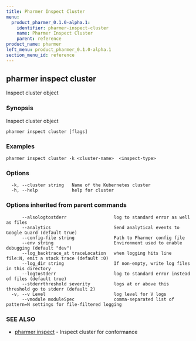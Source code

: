 ```yaml
---
title: Pharmer Inspect Cluster
menu:
  product_pharmer_0.1.0-alpha.1:
    identifier: pharmer-inspect-cluster
    name: Pharmer Inspect Cluster
    parent: reference
product_name: pharmer
left_menu: product_pharmer_0.1.0-alpha.1
section_menu_id: reference
---
```

## pharmer inspect cluster

Inspect cluster object

### Synopsis


Inspect cluster object

```
pharmer inspect cluster [flags]
```

### Examples

```
pharmer inspect cluster -k <cluster-name>  <inspect-type>
```

### Options

```
  -k, --cluster string   Name of the Kubernetes cluster
  -h, --help             help for cluster
```

### Options inherited from parent commands

```
      --alsologtostderr                  log to standard error as well as files
      --analytics                        Send analytical events to Google Guard (default true)
      --config-file string               Path to Pharmer config file
      --env string                       Environment used to enable debugging (default "dev")
      --log_backtrace_at traceLocation   when logging hits line file:N, emit a stack trace (default :0)
      --log_dir string                   If non-empty, write log files in this directory
      --logtostderr                      log to standard error instead of files (default true)
      --stderrthreshold severity         logs at or above this threshold go to stderr (default 2)
  -v, --v Level                          log level for V logs
      --vmodule moduleSpec               comma-separated list of pattern=N settings for file-filtered logging
```

### SEE ALSO
* [pharmer inspect](/docs/reference/pharmer_inspect.md)	 - Inspect cluster for conformance

